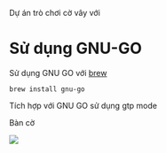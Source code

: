 Dự án trò chơi cờ vây với 

# Sử dụng GNU-GO

Sử dụng GNU GO với [brew](http://brewinstall.org/Install-gnu-go-on-Mac-with-Brew/)

```
brew install gnu-go
```

Tích hợp với GNU GO sử dụng gtp mode 

Bàn cờ 

![](https://i.ytimg.com/vi/vHAAiAZWxvw/maxresdefault.jpg)